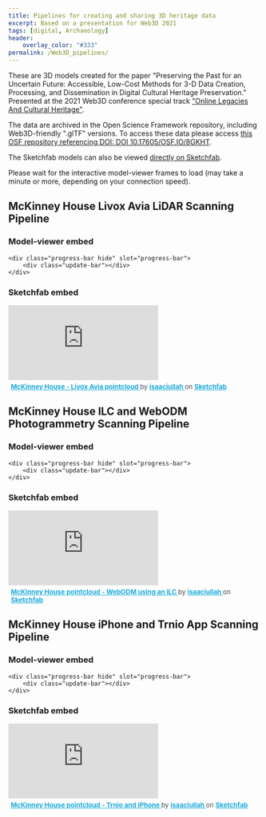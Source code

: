 ```yaml
---
title: Pipelines for creating and sharing 3D heritage data
excerpt: Based on a presentation for Web3D 2021
tags: [digital, Archaeology]
header:
    overlay_color: "#333"
permalink: /Web3D_pipelines/
---
```

<!-- Import the model viewer script -->
<script type="module" src="https://unpkg.com/@google/model-viewer/dist/model-viewer.min.js"></script>
These are 3D models created for the paper "Preserving the Past for an Uncertain Future: Accessible, Low-Cost Methods for 3-D Data Creation, Processing, and Dissemination in Digital Cultural Heritage Preservation." Presented at the 2021 Web3D conference special track ["Online Legacies And Cultural Heritage"](https://web3d.siggraph.org/call-for-papers/online-legacies-and-cultural-heritage/).

The data are archived in the Open Science Framework repository, including Web3D-friendly ".glTF" versions. To access these data please access [this OSF repository referencing DOI: DOI 10.17605/OSF.IO/8GKHT](https://osf.io/8gkht/).

The Sketchfab models can also be viewed [directly on Sketchfab](https://sketchfab.com/isaaciullah).

Please wait for the interactive model-viewer frames to load (may take a minute or more, depending on your connection speed).

## McKinney House Livox Avia LiDAR Scanning Pipeline

### Model-viewer embed


<model-viewer src="/images/McKinney_Livox_Avia_gltf/scene.gltf" loading="eager" ar ar-modes="webxr scene-viewer quick-look" camera-controls environment-image="neutral" shadow-intensity="1" alt="A 3D model of the McKinney House in La Mesa">

    <div class="progress-bar hide" slot="progress-bar">
        <div class="update-bar"></div>
    </div>
</model-viewer>

### Sketchfab embed

<div class="sketchfab-embed-wrapper"> <iframe title="McKinney House - Livox Avia pointcloud" frameborder="0" allowfullscreen mozallowfullscreen="true" webkitallowfullscreen="true" allow="autoplay; fullscreen; xr-spatial-tracking" xr-spatial-tracking execution-while-out-of-viewport execution-while-not-rendered web-share src="https://sketchfab.com/models/b8740a7e91804fc2a81804a9d12dda7b/embed"> </iframe> <p style="font-size: 13px; font-weight: normal; margin: 5px; color: #4A4A4A;"> <a href="https://sketchfab.com/3d-models/mckinney-house-livox-avia-pointcloud-b8740a7e91804fc2a81804a9d12dda7b?utm_medium=embed&utm_campaign=share-popup&utm_content=b8740a7e91804fc2a81804a9d12dda7b" target="_blank" style="font-weight: bold; color: #1CAAD9;"> McKinney House - Livox Avia pointcloud </a> by <a href="https://sketchfab.com/isaaciullah?utm_medium=embed&utm_campaign=share-popup&utm_content=b8740a7e91804fc2a81804a9d12dda7b" target="_blank" style="font-weight: bold; color: #1CAAD9;"> isaaciullah </a> on <a href="https://sketchfab.com?utm_medium=embed&utm_campaign=share-popup&utm_content=b8740a7e91804fc2a81804a9d12dda7b" target="_blank" style="font-weight: bold; color: #1CAAD9;">Sketchfab</a></p></div>

## McKinney House ILC and WebODM Photogrammetry Scanning Pipeline

### Model-viewer embed

<model-viewer src="/images/McKinney_WebODM_ILC_gltf/scene.gltf" loading="eager" ar ar-modes="webxr scene-viewer quick-look" camera-controls environment-image="neutral" shadow-intensity="1" alt="A 3D model of the McKinney House in La Mesa">

    <div class="progress-bar hide" slot="progress-bar">
        <div class="update-bar"></div>
    </div>
</model-viewer>

### Sketchfab embed

<div class="sketchfab-embed-wrapper"> <iframe title="McKinney House pointcloud - WebODM using an ILC" frameborder="0" allowfullscreen mozallowfullscreen="true" webkitallowfullscreen="true" allow="autoplay; fullscreen; xr-spatial-tracking" xr-spatial-tracking execution-while-out-of-viewport execution-while-not-rendered web-share src="https://sketchfab.com/models/52f99461b8ac43ef9bec3dd63cbb2794/embed"> </iframe> <p style="font-size: 13px; font-weight: normal; margin: 5px; color: #4A4A4A;"> <a href="https://sketchfab.com/3d-models/mckinney-house-pointcloud-webodm-using-an-ilc-52f99461b8ac43ef9bec3dd63cbb2794?utm_medium=embed&utm_campaign=share-popup&utm_content=52f99461b8ac43ef9bec3dd63cbb2794" target="_blank" style="font-weight: bold; color: #1CAAD9;"> McKinney House pointcloud - WebODM using an ILC </a> by <a href="https://sketchfab.com/isaaciullah?utm_medium=embed&utm_campaign=share-popup&utm_content=52f99461b8ac43ef9bec3dd63cbb2794" target="_blank" style="font-weight: bold; color: #1CAAD9;"> isaaciullah </a> on <a href="https://sketchfab.com?utm_medium=embed&utm_campaign=share-popup&utm_content=52f99461b8ac43ef9bec3dd63cbb2794" target="_blank" style="font-weight: bold; color: #1CAAD9;">Sketchfab</a></p></div>


## McKinney House iPhone and Trnio App Scanning Pipeline

### Model-viewer embed

<model-viewer src="/images/McKinney_Trnio_gltf/scene.gltf" loading="eager" ar ar-modes="webxr scene-viewer quick-look" camera-controls environment-image="neutral" shadow-intensity="1" alt="A 3D model of the McKinney House in La Mesa">

    <div class="progress-bar hide" slot="progress-bar">
        <div class="update-bar"></div>
    </div>
</model-viewer>

### Sketchfab embed

<div class="sketchfab-embed-wrapper"> <iframe title="McKinney House pointcloud - Trnio and iPhone" frameborder="0" allowfullscreen mozallowfullscreen="true" webkitallowfullscreen="true" allow="autoplay; fullscreen; xr-spatial-tracking" xr-spatial-tracking execution-while-out-of-viewport execution-while-not-rendered web-share src="https://sketchfab.com/models/09f0a75db0ff454ab6f27f7922a15b7b/embed"> </iframe> <p style="font-size: 13px; font-weight: normal; margin: 5px; color: #4A4A4A;"> <a href="https://sketchfab.com/3d-models/mckinney-house-pointcloud-trnio-and-iphone-09f0a75db0ff454ab6f27f7922a15b7b?utm_medium=embed&utm_campaign=share-popup&utm_content=09f0a75db0ff454ab6f27f7922a15b7b" target="_blank" style="font-weight: bold; color: #1CAAD9;"> McKinney House pointcloud - Trnio and iPhone </a> by <a href="https://sketchfab.com/isaaciullah?utm_medium=embed&utm_campaign=share-popup&utm_content=09f0a75db0ff454ab6f27f7922a15b7b" target="_blank" style="font-weight: bold; color: #1CAAD9;"> isaaciullah </a> on <a href="https://sketchfab.com?utm_medium=embed&utm_campaign=share-popup&utm_content=09f0a75db0ff454ab6f27f7922a15b7b" target="_blank" style="font-weight: bold; color: #1CAAD9;">Sketchfab</a></p></div>

